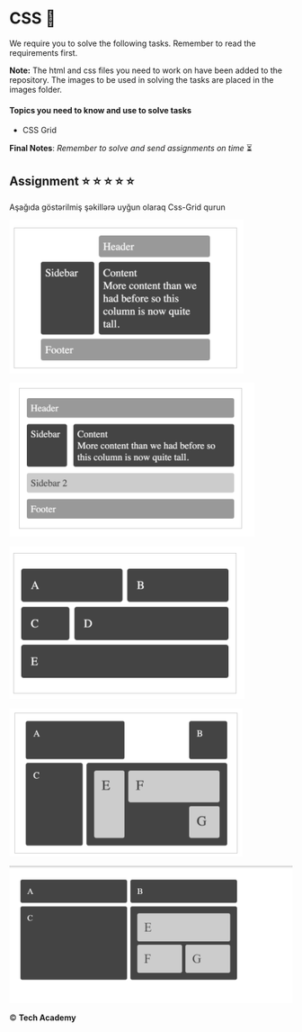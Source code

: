 # CSS  :art: 

We require you to solve the following tasks. Remember to read the requirements first.

**Note:** The html and css files you need to work on have been added to the repository. The images to be used in solving the tasks are placed in the images folder.

#### Topics you need to know and use to solve tasks

* CSS Grid


**Final Notes**: *Remember to solve and send assignments on time* :hourglass_flowing_sand:


## Assignment  :star:  :star:  :star:  :star: :star:

Aşağıda göstərilmiş şəkillərə uyğun olaraq Css-Grid qurun 

![Image of task result](./task1.png)

![Image of task result](./task2.png)

![Image of task result](./task3.png)

![Image of task result](./task4.png)

![Image of task result](./task5.png)


:copyright: **Tech Academy**
